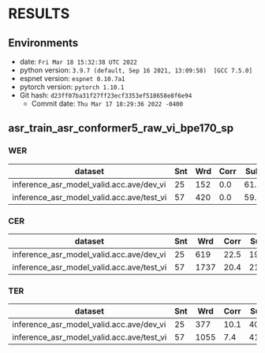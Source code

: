 <!-- Generated by scripts/utils/show_asr_result.sh -->
# RESULTS
## Environments
- date: `Fri Mar 18 15:32:38 UTC 2022`
- python version: `3.9.7 (default, Sep 16 2021, 13:09:58)  [GCC 7.5.0]`
- espnet version: `espnet 0.10.7a1`
- pytorch version: `pytorch 1.10.1`
- Git hash: `d23ff07ba31f27ff23ecf3353ef518658e8f6e94`
  - Commit date: `Thu Mar 17 18:29:36 2022 -0400`

## asr_train_asr_conformer5_raw_vi_bpe170_sp
### WER

|dataset|Snt|Wrd|Corr|Sub|Del|Ins|Err|S.Err|
|---|---|---|---|---|---|---|---|---|
|inference_asr_model_valid.acc.ave/dev_vi|25|152|0.0|61.2|38.8|0.0|100.0|100.0|
|inference_asr_model_valid.acc.ave/test_vi|57|420|0.0|59.3|40.7|1.4|101.4|100.0|

### CER

|dataset|Snt|Wrd|Corr|Sub|Del|Ins|Err|S.Err|
|---|---|---|---|---|---|---|---|---|
|inference_asr_model_valid.acc.ave/dev_vi|25|619|22.5|19.7|57.8|0.8|78.4|100.0|
|inference_asr_model_valid.acc.ave/test_vi|57|1737|20.4|21.0|58.6|0.7|80.4|100.0|

### TER

|dataset|Snt|Wrd|Corr|Sub|Del|Ins|Err|S.Err|
|---|---|---|---|---|---|---|---|---|
|inference_asr_model_valid.acc.ave/dev_vi|25|377|10.1|40.1|49.9|0.8|90.7|100.0|
|inference_asr_model_valid.acc.ave/test_vi|57|1055|7.4|41.3|51.3|0.8|93.4|100.0|

